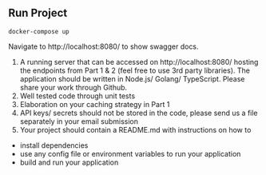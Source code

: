 
## Run Project

```
docker-compose up
```

Navigate to http://localhost:8080/ to show swagger docs.


1. A running server that can be accessed on http://localhost:8080/ hosting the endpoints
from Part 1 & 2 (feel free to use 3rd party libraries). The application should be written in
Node.js/ Golang/ TypeScript. Please share your work through Github.
2. Well tested code through unit tests
3. Elaboration on your caching strategy in Part 1
4. API keys/ secrets should not be stored in the code, please send us a file separately in your
email submission
5. Your project should contain a README.md with instructions on how to
- install dependencies
- use any config file or environment variables to run your application
- build and run your application

